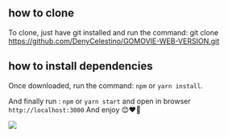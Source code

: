 ## how to clone

To clone, just have git installed and run the command: git clone https://github.com/DenyCelestino/GOMOVIE-WEB-VERSION.git

## how to install dependencies

Once downloaded, run the command: `npm` or `yarn install`.

And finally run : `npm` or `yarn start` and open in browser `http://localhost:3000`
And enjoy 😊❤️🎉

<img align="center" src="https://bantuc.s3.us-east-2.amazonaws.com/gomovie/repository-images/Captura+de+Tela+(74).png"/>
